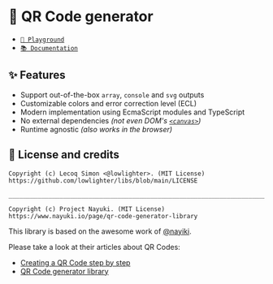 # 🔳 QR Code generator

- [`🦕 Playground`](https://dash.deno.com/playground/libs-qrcode)
- [`📚 Documentation`](https://jsr.io/@libs/qrcode/doc)

## ✨ Features

- Support out-of-the-box `array`, `console` and `svg` outputs
- Customizable colors and error correction level (ECL)
- Modern implementation using EcmaScript modules and TypeScript
- No external dependencies _(not even DOM's [`<canvas>`](https://developer.mozilla.org/en-US/docs/Web/HTML/Element/canvas))_
- Runtime agnostic _(also works in the browser)_

## 📜 License and credits

```
Copyright (c) Lecoq Simon <@lowlighter>. (MIT License)
https://github.com/lowlighter/libs/blob/main/LICENSE

________________________________________________________________________________

Copyright (c) Project Nayuki. (MIT License)
https://www.nayuki.io/page/qr-code-generator-library
```

This library is based on the awesome work of [@nayiki](https://github.com/nayuki).

Please take a look at their articles about QR Codes:

- [Creating a QR Code step by step](https://www.nayuki.io/page/creating-a-qr-code-step-by-step)
- [QR Code generator library](https://www.nayuki.io/page/qr-code-generator-library)
